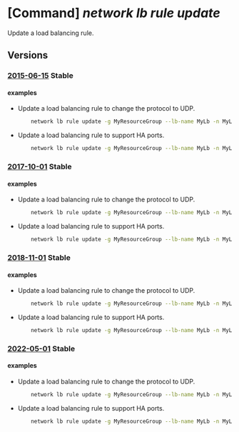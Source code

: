 # [Command] _network lb rule update_

Update a load balancing rule.

## Versions

### [2015-06-15](/Resources/mgmt-plane/L3N1YnNjcmlwdGlvbnMve30vcmVzb3VyY2Vncm91cHMve30vcHJvdmlkZXJzL21pY3Jvc29mdC5uZXR3b3JrL2xvYWRiYWxhbmNlcnMve30=/2015-06-15.xml) **Stable**

<!-- mgmt-plane /subscriptions/{}/resourcegroups/{}/providers/microsoft.network/loadbalancers/{} 2015-06-15 properties.loadBalancingRules[] -->

#### examples

- Update a load balancing rule to change the protocol to UDP.
    ```bash
        network lb rule update -g MyResourceGroup --lb-name MyLb -n MyLbRule --protocol Udp
    ```

- Update a load balancing rule to support HA ports.
    ```bash
        network lb rule update -g MyResourceGroup --lb-name MyLb -n MyLbRule \ --protocol All --frontend-port 0 --backend-port 0
    ```

### [2017-10-01](/Resources/mgmt-plane/L3N1YnNjcmlwdGlvbnMve30vcmVzb3VyY2Vncm91cHMve30vcHJvdmlkZXJzL21pY3Jvc29mdC5uZXR3b3JrL2xvYWRiYWxhbmNlcnMve30=/2017-10-01.xml) **Stable**

<!-- mgmt-plane /subscriptions/{}/resourcegroups/{}/providers/microsoft.network/loadbalancers/{} 2017-10-01 properties.loadBalancingRules[] -->

#### examples

- Update a load balancing rule to change the protocol to UDP.
    ```bash
        network lb rule update -g MyResourceGroup --lb-name MyLb -n MyLbRule --protocol Udp
    ```

- Update a load balancing rule to support HA ports.
    ```bash
        network lb rule update -g MyResourceGroup --lb-name MyLb -n MyLbRule \ --protocol All --frontend-port 0 --backend-port 0
    ```

### [2018-11-01](/Resources/mgmt-plane/L3N1YnNjcmlwdGlvbnMve30vcmVzb3VyY2Vncm91cHMve30vcHJvdmlkZXJzL21pY3Jvc29mdC5uZXR3b3JrL2xvYWRiYWxhbmNlcnMve30=/2018-11-01.xml) **Stable**

<!-- mgmt-plane /subscriptions/{}/resourcegroups/{}/providers/microsoft.network/loadbalancers/{} 2018-11-01 properties.loadBalancingRules[] -->

#### examples

- Update a load balancing rule to change the protocol to UDP.
    ```bash
        network lb rule update -g MyResourceGroup --lb-name MyLb -n MyLbRule --protocol Udp
    ```

- Update a load balancing rule to support HA ports.
    ```bash
        network lb rule update -g MyResourceGroup --lb-name MyLb -n MyLbRule \ --protocol All --frontend-port 0 --backend-port 0
    ```

### [2022-05-01](/Resources/mgmt-plane/L3N1YnNjcmlwdGlvbnMve30vcmVzb3VyY2Vncm91cHMve30vcHJvdmlkZXJzL21pY3Jvc29mdC5uZXR3b3JrL2xvYWRiYWxhbmNlcnMve30=/2022-05-01.xml) **Stable**

<!-- mgmt-plane /subscriptions/{}/resourcegroups/{}/providers/microsoft.network/loadbalancers/{} 2022-05-01 properties.loadBalancingRules[] -->

#### examples

- Update a load balancing rule to change the protocol to UDP.
    ```bash
        network lb rule update -g MyResourceGroup --lb-name MyLb -n MyLbRule --protocol Udp
    ```

- Update a load balancing rule to support HA ports.
    ```bash
        network lb rule update -g MyResourceGroup --lb-name MyLb -n MyLbRule \ --protocol All --frontend-port 0 --backend-port 0
    ```

